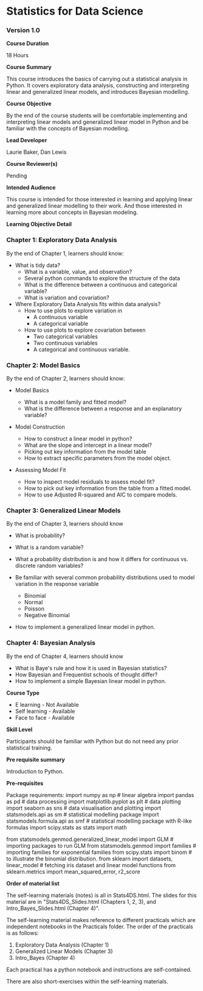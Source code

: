 # Statistics for Data Science

### Version 1.0

**Course Duration**

18 Hours

**Course Summary**

This course introduces the basics of carrying out a statistical analysis in Python. It covers exploratory data analysis, constructing and interpreting linear and generalized linear models, and introduces Bayesian modelling. 

**Course Objective**

By the end of the course students will be comfortable implementing and interpreting linear models and generalized linear model in Python and be familiar with the concepts of Bayesian modelling.

**Lead Developer**

Laurie Baker, Dan Lewis

**Course Reviewer(s)**

Pending

**Intended Audience**

This course is intended for those interested in learning and applying linear and generalized linear modelling to their work. And those interested in learning more about concepts in Bayesian modeling. 

**Learning Objective Detail**
### Chapter 1: Exploratory Data Analysis

By the end of Chapter 1, learners should know:

*   What is tidy data?
    *   What is a variable, value, and observation?
    *   Several python commands to explore the structure of the data
    *   What is the difference between a continuous and categorical variable?
    *   What is variation and covariation?
*  Where Exploratory Data Analysis fits within data analysis?
    *   How to use plots to explore variation in 
        * A continuous variable
        * A categorical variable
    *   How to use plots to explore covariation between
        * Two categorical variables
        * Two continuous variables
        * A categorical and continuous variable. 

### Chapter 2: Model Basics

By the end of Chapter 2, learners should know:

*   Model Basics
    *	 What is a model family and fitted model?
    *	 What is the difference between a response and an explanatory variable?
    
*   Model Construction
    *  How to construct a linear model in python?
    *  What are the slope and intercept in a linear model?
    *  Picking out key information from the model table
    *  How to extract specific parameters from the model object.

*  Assessing Model Fit
    *	 How to inspect model residuals to assess model fit?
    *	 How to pick out key information from the table from a fitted model. 
    *  How to use Adjusted R-squared and AIC to compare models. 

### Chapter 3: Generalized Linear Models

By the end of Chapter 3, learners should know

* What is probability? 

* What is a random variable?

* What a probability distribution is and how it differs for continuous vs. discrete random variables?
* Be familiar with several common probability distributions used to model variation in the response variable
  * Binomial
  * Normal
  * Poisson
  * Negative Binomial

* How to implement a generalized linear model in python.

### Chapter 4: Bayesian Analysis

By the end of Chapter 4, learners should know

* What is Baye's rule and how it is used in Bayesian statistics?
* How Bayesian and Frequentist schools of thought differ?
* How to implement a simple Bayesian linear model in python.


**Course Type**

* E learning - Not Available
* Self learning - Available
* Face to face - Available

**Skill Level**

Participants should be familiar with Python but do not need any prior statistical training. 

**Pre requisite summary** 

Introduction to Python.

**Pre-requisites**

Package requirements: 
import numpy as np # linear algebra
import pandas as pd # data processing
import matplotlib.pyplot as plt # data plotting
import seaborn as sns # data visualisation and plotting
import statsmodels.api as sm # statistical modelling package
import statsmodels.formula.api as smf # statistical modelling package with R-like formulas
import scipy.stats as stats
import math

from statsmodels.genmod.generalized_linear_model import GLM # importing packages to run GLM
from statsmodels.genmod import families # importing families for exponential families
from scipy.stats import binom # to illustrate the binomial distribution.
from sklearn import datasets, linear_model # fetching iris dataset and linear model functions
from sklearn.metrics import mean_squared_error, r2_score


**Order of material list** 

The self-learning materials (notes) is all in Stats4DS.html. The slides for this material are in "Stats4DS_Slides.html (Chapters 1, 2, 3), and Intro_Bayes_Slides.html (Chapter 4)". 

The self-learning material makes reference to different practicals which are independent notebooks in the Practicals folder. The order of the practicals is as follows:

1. Exploratory Data Analysis (Chapter 1)
2. Generalized Linear Models (Chapter 3)
3. Intro_Bayes (Chapter 4)

Each practical has a python notebook and instructions are self-contained. 

There are also short-exercises within the self-learning materials.

